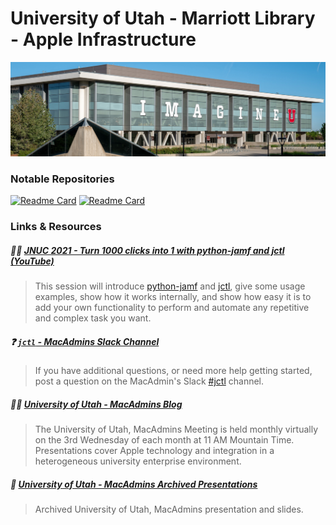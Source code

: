 # University of Utah - Marriott Library - Apple Infrastructure
<img src="marriott_lib_building.png">

### Notable Repositories

[![Readme Card](https://github-readme-stats.vercel.app/api/pin/?username=univ-of-utah-marriott-library-apple&repo=python-jamf&show_icons=true&theme=swift)](https://github.com/univ-of-utah-marriott-library-apple/python-jamf)
[![Readme Card](https://github-readme-stats.vercel.app/api/pin/?username=univ-of-utah-marriott-library-apple&repo=jctl&show_icons=true&theme=swift)](https://github.com/univ-of-utah-marriott-library-apple/jctl)

### Links & Resources

##### :teacher: [JNUC 2021 - Turn 1000 clicks into 1 with python-jamf and jctl (YouTube)](https://youtu.be/2YLriNwyP3s)
> This session will introduce [python-jamf](https://github.com/univ-of-utah-marriott-library-apple/python-jamf) and [jctl](https://github.com/univ-of-utah-marriott-library-apple/jct), give some usage examples, show how it works internally, and show how easy it is to add your own functionality to perform and automate any repetitive and complex task you want.

##### :question: [`jctl` - MacAdmins Slack Channel](https://macadmins.slack.com/archives/C01C8KVV2UD)
> If you have additional questions, or need more help getting started, post a question on the MacAdmin's Slack [#jctl](https://macadmins.slack.com/archives/C01C8KVV2UD) channel.

##### :technologist: [University of Utah -  MacAdmins Blog](https://apple.lib.utah.edu)
> The University of Utah, MacAdmins Meeting is held monthly virtually on the 3rd Wednesday of each month at 11 AM Mountain Time. Presentations cover Apple technology and integration in a heterogeneous university enterprise environment.

##### :vhs: [University of Utah - MacAdmins Archived Presentations](https://stream.lib.utah.edu/index.php?c=browse&m=results&q=%22mac+manager%22&cat=&sort=newest)

> Archived University of Utah, MacAdmins presentation and slides.

